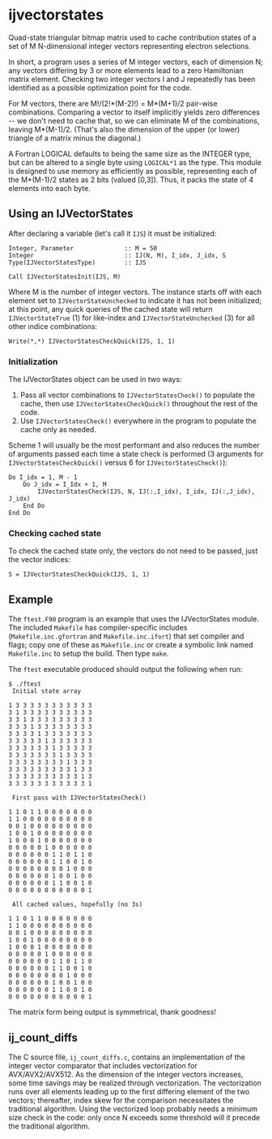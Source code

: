 # ijvectorstates

Quad-state triangular bitmap matrix used to cache contribution states of a set of M N-dimensional integer vectors representing electron selections.

In short, a program uses a series of M integer vectors, each of dimension N; any vectors differing by 3 or more elements lead to a zero Hamiltonian matrix element.  Checking two integer vectors I and J repeatedly has been identified as a possible optimization point for the code.

For M vectors, there are M!/(2!\*(M-2)!) = M\*(M+1)/2 pair-wise combinations.  Comparing a vector to itself implicitly yields zero differences -- we don't need to cache that, so we can eliminate M of the combinations, leaving M\*(M-1)/2.  (That's also the dimension of the upper (or lower) triangle of a matrix minus the diagonal.)

A Fortran LOGICAL defaults to being the same size as the INTEGER type, but can be altered to a single byte using `LOGICAL*1` as the type.  This module is designed to use memory as efficiently as possible, representing each of the M\*(M-1)/2 states as 2 bits (valued [0,3]).  Thus, it packs the state of 4 elements into each byte.

## Using an IJVectorStates

After declaring a variable (let's call it `IJS`) it must be initialized:

```
Integer, Parameter              :: M = 50
Integer                         :: IJ(N, M), I_idx, J_idx, S
Type(IJVectorStatesType)        :: IJS

Call IJVectorStatesInit(IJS, M)
```

Where M is the number of integer vectors.  The instance starts off with each element set to `IJVectorStateUnchecked` to indicate it has not been initialized; at this point, any quick queries of the cached state will return `IJVectorStateTrue` (1) for like-index and `IJVectorStateUnchecked` (3) for all other indice combinations:

```
Write(*,*) IJVectorStatesCheckQuick(IJS, 1, 1)
```

### Initialization

The IJVectorStates object can be used in two ways:

1. Pass all vector combinations to `IJVectorStatesCheck()` to populate the cache, then use `IJVectorStatesCheckQuick()` throughout the rest of the code.
2. Use `IJVectorStatesCheck()` everywhere in the program to populate the cache only as needed.

Scheme 1 will usually be the most performant and also reduces the number of arguments passed each time a state check is performed (3 arguments for `IJVectorStatesCheckQuick()` versus 6 for `IJVectorStatesCheck()`):

```
Do I_idx = 1, M - 1
    Do J_idx = I_Idx + 1, M
        IJVectorStatesCheck(IJS, N, IJ(:,I_idx), I_idx, IJ(:,J_idx), J_idx)
    End Do
End Do
```

### Checking cached state

To check the cached state only, the vectors do not need to be passed, just the vector indices:

```
S = IJVectorStatesCheckQuick(IJS, 1, 1)
```

## Example

The `ftest.F90` program is an example that uses the IJVectorStates module.  The included `Makefile` has compiler-specific includes (`Makefile.inc.gfortran` and `Makefile.inc.ifort`) that set compiler and flags; copy one of these as `Makefile.inc` or create a symbolic link named `Makefile.inc` to setup the build.  Then type `make`.

The `ftest` executable produced should output the following when run:

```
$ ./ftest
 Initial state array

1 3 3 3 3 3 3 3 3 3 3 3
3 1 3 3 3 3 3 3 3 3 3 3
3 3 1 3 3 3 3 3 3 3 3 3
3 3 3 1 3 3 3 3 3 3 3 3
3 3 3 3 1 3 3 3 3 3 3 3
3 3 3 3 3 1 3 3 3 3 3 3
3 3 3 3 3 3 1 3 3 3 3 3
3 3 3 3 3 3 3 1 3 3 3 3
3 3 3 3 3 3 3 3 1 3 3 3
3 3 3 3 3 3 3 3 3 1 3 3
3 3 3 3 3 3 3 3 3 3 1 3
3 3 3 3 3 3 3 3 3 3 3 1

 First pass with IJVectorStatesCheck()

1 1 0 1 1 0 0 0 0 0 0 0
1 1 0 0 0 0 0 0 0 0 0 0
0 0 1 0 0 0 0 0 0 0 0 0
1 0 0 1 0 0 0 0 0 0 0 0
1 0 0 0 1 0 0 0 0 0 0 0
0 0 0 0 0 1 0 0 0 0 0 0
0 0 0 0 0 0 1 1 0 1 1 0
0 0 0 0 0 0 1 1 0 0 1 0
0 0 0 0 0 0 0 0 1 0 0 0
0 0 0 0 0 0 1 0 0 1 0 0
0 0 0 0 0 0 1 1 0 0 1 0
0 0 0 0 0 0 0 0 0 0 0 1

 All cached values, hopefully (no 3s)

1 1 0 1 1 0 0 0 0 0 0 0
1 1 0 0 0 0 0 0 0 0 0 0
0 0 1 0 0 0 0 0 0 0 0 0
1 0 0 1 0 0 0 0 0 0 0 0
1 0 0 0 1 0 0 0 0 0 0 0
0 0 0 0 0 1 0 0 0 0 0 0
0 0 0 0 0 0 1 1 0 1 1 0
0 0 0 0 0 0 1 1 0 0 1 0
0 0 0 0 0 0 0 0 1 0 0 0
0 0 0 0 0 0 1 0 0 1 0 0
0 0 0 0 0 0 1 1 0 0 1 0
0 0 0 0 0 0 0 0 0 0 0 1
```

The matrix form being output is symmetrical, thank goodness!

## ij\_count\_diffs

The C source file, `ij_count_diffs.c`, contains an implementation of the integer vector comparator that includes vectorization for AVX/AVX2/AVX512.  As the dimension of the integer vectors increases, some time savings may be realized through vectorization.  The vectorization runs over all elements leading up to the first differing element of the two vectors; thereafter, index skew for the comparison necessitates the traditional algorithm.  Using the vectorized loop probably needs a minimum size check in the code:  only once N exceeds some threshold will it precede the traditional algorithm.
